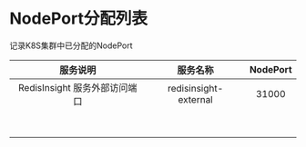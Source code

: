 # NodePort分配列表

记录K8S集群中已分配的NodePort



|           服务说明            |       服务名称        | NodePort |
| :---------------------------: | :-------------------: | :------: |
| RedisInsight 服务外部访问端口 | redisinsight-external |  31000   |
|                               |                       |          |
|                               |                       |          |
|                               |                       |          |
|                               |                       |          |
|                               |                       |          |
|                               |                       |          |
|                               |                       |          |
|                               |                       |          |
